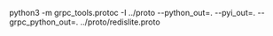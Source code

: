 python3 -m grpc_tools.protoc -I ../proto --python_out=. --pyi_out=. --grpc_python_out=. ../proto/redislite.proto
